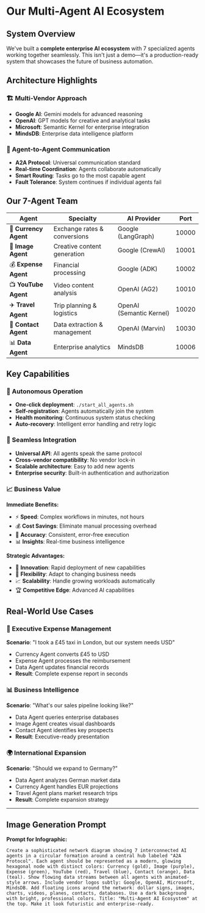 # Our Multi-Agent AI Ecosystem

## System Overview

We've built a **complete enterprise AI ecosystem** with 7 specialized agents working together seamlessly. This isn't just a demo—it's a production-ready system that showcases the future of business automation.

## Architecture Highlights

### 🏗️ Multi-Vendor Approach
- **Google AI**: Gemini models for advanced reasoning
- **OpenAI**: GPT models for creative and analytical tasks  
- **Microsoft**: Semantic Kernel for enterprise integration
- **MindsDB**: Enterprise data intelligence platform

### 🔄 Agent-to-Agent Communication
- **A2A Protocol**: Universal communication standard
- **Real-time Coordination**: Agents collaborate automatically
- **Smart Routing**: Tasks go to the most capable agent
- **Fault Tolerance**: System continues if individual agents fail

## Our 7-Agent Team

| Agent | Specialty | AI Provider | Port |
|-------|-----------|-------------|------|
| 💱 **Currency Agent** | Exchange rates & conversions | Google (LangGraph) | 10000 |
| 🎨 **Image Agent** | Creative content generation | Google (CrewAI) | 10001 |
| 💰 **Expense Agent** | Financial processing | Google (ADK) | 10002 |
| 📺 **YouTube Agent** | Video content analysis | OpenAI (AG2) | 10010 |
| ✈️ **Travel Agent** | Trip planning & logistics | OpenAI (Semantic Kernel) | 10020 |
| 👥 **Contact Agent** | Data extraction & management | OpenAI (Marvin) | 10030 |
| 📊 **Data Agent** | Enterprise analytics | MindsDB | 10006 |

## Key Capabilities

### 🤖 Autonomous Operation
- **One-click deployment**: `./start_all_agents.sh`
- **Self-registration**: Agents automatically join the system
- **Health monitoring**: Continuous system status checking
- **Auto-recovery**: Intelligent error handling and retry logic

### 🔗 Seamless Integration
- **Universal API**: All agents speak the same protocol
- **Cross-vendor compatibility**: No vendor lock-in
- **Scalable architecture**: Easy to add new agents
- **Enterprise security**: Built-in authentication and authorization

### 📈 Business Value

**Immediate Benefits:**
- ⚡ **Speed**: Complex workflows in minutes, not hours
- 💰 **Cost Savings**: Eliminate manual processing overhead
- 🎯 **Accuracy**: Consistent, error-free execution
- 📊 **Insights**: Real-time business intelligence

**Strategic Advantages:**
- 🚀 **Innovation**: Rapid deployment of new capabilities
- 🔄 **Flexibility**: Adapt to changing business needs
- 📈 **Scalability**: Handle growing workloads automatically
- 🏆 **Competitive Edge**: Advanced AI capabilities

## Real-World Use Cases

### 💼 Executive Expense Management
**Scenario**: "I took a £45 taxi in London, but our system needs USD"
- Currency Agent converts £45 to USD
- Expense Agent processes the reimbursement
- Data Agent updates financial records
- **Result**: Complete expense report in seconds

### 📊 Business Intelligence
**Scenario**: "What's our sales pipeline looking like?"
- Data Agent queries enterprise databases
- Image Agent creates visual dashboards
- Contact Agent identifies key prospects
- **Result**: Executive-ready presentation

### 🌍 International Expansion
**Scenario**: "Should we expand to Germany?"
- Data Agent analyzes German market data
- Currency Agent handles EUR projections
- Travel Agent plans market research trips
- **Result**: Complete expansion strategy

---

## Image Generation Prompt

**Prompt for Infographic:**
```
Create a sophisticated network diagram showing 7 interconnected AI agents in a circular formation around a central hub labeled "A2A Protocol". Each agent should be represented as a modern, glowing hexagonal node with distinct colors: Currency (gold), Image (purple), Expense (green), YouTube (red), Travel (blue), Contact (orange), Data (teal). Show flowing data streams between all agents with animated-style arrows. Include vendor logos subtly: Google, OpenAI, Microsoft, MindsDB. Add floating icons around the network: dollar signs, images, charts, videos, planes, contacts, databases. Use a dark background with bright, professional colors. Title: "Multi-Agent AI Ecosystem" at the top. Make it look futuristic and enterprise-ready.
``` 
